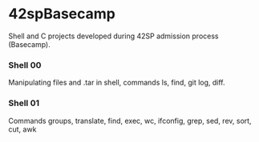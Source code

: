 # 42spBasecamp

Shell and C projects developed during 42SP admission process (Basecamp).

<h3>Shell 00</h3>
Manipulating files and .tar in shell, commands ls, find, git log, diff.

<h3>Shell 01</h3>
Commands groups, translate, find, exec, wc, ifconfig, grep, sed, rev, sort, cut, awk
